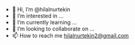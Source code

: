 - 👋 Hi, I’m @hilalnurtekin
- 👀 I’m interested in ...
- 🌱 I’m currently learning ...
- 💞️ I’m looking to collaborate on ...
- 📫 How to reach me hilalnurtekin2@gmail.com

<!---
hilalnurtekin/hilalnurtekin is a ✨ special ✨ repository because its `README.md` (this file) appears on your GitHub profile.
You can click the Preview link to take a look at your changes.
--->
